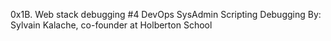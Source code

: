 0x1B. Web stack debugging #4
DevOps
SysAdmin
Scripting
Debugging
 By: Sylvain Kalache, co-founder at Holberton School
